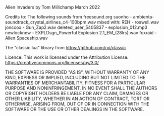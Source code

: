 Alien Invaders by Tom Millichamp March 2022

Credits to:
The following sounds from freesound.org
suonho - ambienta-soundtrack_crystal_airlines_c4-100bpm.wav mixed with:
REH - roswell.wav
jonccox - Gun_Zap2.wav 
deleted_user_5405837 - explosion_012.mp3
newlocknew - EXPLDsgn_Powerful Explosion 2.1_EM_(28lrs).wav
foxraid - Alien Spaceship.wav

The "classic.lua" library from https://github.com/rxi/classic


Licence:
This work is licensed under the Attribution License.
https://creativecommons.org/licenses/by/3.0/

THE SOFTWARE IS PROVIDED "AS IS", WITHOUT WARRANTY OF ANY KIND, EXPRESS OR
IMPLIED, INCLUDING BUT NOT LIMITED TO THE WARRANTIES OF MERCHANTABILITY,
FITNESS FOR A PARTICULAR PURPOSE AND NONINFRINGEMENT. IN NO EVENT SHALL THE
AUTHORS OR COPYRIGHT HOLDERS BE LIABLE FOR ANY CLAIM, DAMAGES OR OTHER
LIABILITY, WHETHER IN AN ACTION OF CONTRACT, TORT OR OTHERWISE, ARISING FROM,
OUT OF OR IN CONNECTION WITH THE SOFTWARE OR THE USE OR OTHER DEALINGS IN THE
SOFTWARE.
